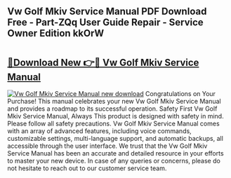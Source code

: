 ## Vw Golf Mkiv Service Manual PDF Download Free - Part-ZQq User Guide Repair - Service Owner Edition kkOrW

# <h2><a href="http://bc47699.oget.top/?id=Vw+Golf+Mkiv+Service+Manual">🔗Download New 👉🔴 Vw Golf Mkiv Service Manual</a></h2>

[![Vw Golf Mkiv Service Manual new download](https://i.imgur.com/5g1atiW.png)](http://bc47699.oget.top/?id=Vw+Golf+Mkiv+Service+Manual)
Congratulations on Your Purchase! This manual celebrates your new Vw Golf Mkiv Service Manual and provides a roadmap to its successful operation. Safety First Vw Golf Mkiv Service Manual, Always This product is designed with safety in mind. Please follow all safety precautions. Vw Golf Mkiv Service Manual comes with an array of advanced features, including voice commands, customizable settings, multi-language support, and automatic backups, all accessible through the user interface. We trust that the Vw Golf Mkiv Service Manual has been an accurate and detailed resource in your efforts to master your new device. In case of any queries or concerns, please do not hesitate to reach out to our customer service team.
